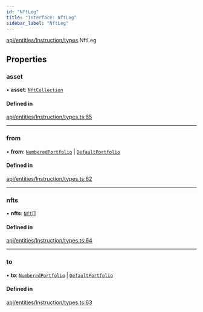 ```yaml
---
id: "NftLeg"
title: "Interface: NftLeg"
sidebar_label: "NftLeg"
---
```


[api/entities/Instruction/types](../../../../../../modules/API/Entities/Instruction/Types/Types.md).NftLeg

## Properties

### asset

• **asset**: [`NftCollection`](../../../../../../classes/API/Entities/Asset/NonFungible/NftCollection/NftCollection.md)

#### Defined in

[api/entities/Instruction/types.ts:65](https://github.com/PolymeshAssociation/polymesh-sdk/blob/968f8d70c/src/api/entities/Instruction/types.ts#L65)

___

### from

• **from**: [`NumberedPortfolio`](../../../../../../classes/API/Entities/NumberedPortfolio/NumberedPortfolio.md) \| [`DefaultPortfolio`](../../../../../../classes/API/Entities/DefaultPortfolio/DefaultPortfolio.md)

#### Defined in

[api/entities/Instruction/types.ts:62](https://github.com/PolymeshAssociation/polymesh-sdk/blob/968f8d70c/src/api/entities/Instruction/types.ts#L62)

___

### nfts

• **nfts**: [`Nft`](../../../../../../classes/API/Entities/Asset/NonFungible/Nft/Nft.md)[]

#### Defined in

[api/entities/Instruction/types.ts:64](https://github.com/PolymeshAssociation/polymesh-sdk/blob/968f8d70c/src/api/entities/Instruction/types.ts#L64)

___

### to

• **to**: [`NumberedPortfolio`](../../../../../../classes/API/Entities/NumberedPortfolio/NumberedPortfolio.md) \| [`DefaultPortfolio`](../../../../../../classes/API/Entities/DefaultPortfolio/DefaultPortfolio.md)

#### Defined in

[api/entities/Instruction/types.ts:63](https://github.com/PolymeshAssociation/polymesh-sdk/blob/968f8d70c/src/api/entities/Instruction/types.ts#L63)
